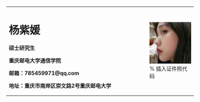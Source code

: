 <table border="0">
  <tr>
    <td width="75%">
      <h1>杨紫媛</h1>
      <p><b>硕士研究生</b></p>
      <p><b>重庆邮电大学通信学院</b></p>
      <p><b>邮箱：785459971@qq.com</b></p>
      <p><b>地址：重庆市南岸区崇文路2号重庆邮电大学</b></p>
    </td>
    <td width="25%">
      <img src="/yzy.jpg" width="100%">      % 插入证件照代码
    </td>
  </tr>
</table>

